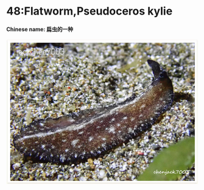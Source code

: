 # 48:Flatworm,Pseudoceros kylie

#### Chinese name: 扁虫的一种

![](../../.gitbook/assets/pseudoceros-kylie.jpg)

